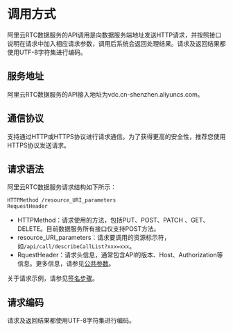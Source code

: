 # 调用方式

阿里云RTC数据服务的API调用是向数据服务端地址发送HTTP请求，并按照接口说明在请求中加入相应请求参数，调用后系统会返回处理结果。请求及返回结果都使用UTF-8字符集进行编码。

## 服务地址

阿里云RTC数据服务的API接入地址为vdc.cn-shenzhen.aliyuncs.com。

## 通信协议

支持通过HTTP或HTTPS协议进行请求通信。为了获得更高的安全性，推荐您使用HTTPS协议发送请求。

## 请求语法

阿里云RTC数据服务请求结构如下所示：

```
HTTPMethod /resource_URI_parameters
RequestHeader
```

-   HTTPMethod：请求使用的方法，包括PUT、POST、PATCH 、GET、DELETE。目前数据服务所有接口仅支持POST方法。
-   resource\_URI\_parameters：请求要调用的资源标示符，如`/api/call/describeCallList?xxx=xxx`。
-   RquestHeader：请求头信息，通常包含API的版本、Host、Authorization等信息。更多信息，请参见[公共参数](/cn.zh-CN/数据服务API/公共参数.md)。

关于请求示例，请参见[签名步骤](/cn.zh-CN/数据服务API/签名机制.md)。

## 请求编码

请求及返回结果都使用UTF-8字符集进行编码。

